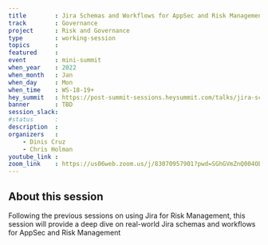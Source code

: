 ```yaml
---
title        : Jira Schemas and Workflows for AppSec and Risk Management
track        : Governance
project      : Risk and Governance
type         : working-session
topics       :
featured     :
event        : mini-summit
when_year    : 2022
when_month   : Jan
when_day     : Mon
when_time    : WS-18-19+
hey_summit   : https://post-summit-sessions.heysummit.com/talks/jira-schemas-and-workflows-for-appsec-and-risk-management/
banner       : TBD
session_slack:
#status      : 
description  :
organizers   :
    - Dinis Cruz
    - Chris Holman      
youtube_link : 
zoom_link    : https://us06web.zoom.us/j/83070957901?pwd=SGhGVmZnQ004OE85OTNvdVZGQWZsUT09
---
```


## About this session

Following the previous sessions on using Jira for Risk Management, 
this session will provide a deep dive on real-world Jira schemas and workflows
for AppSec and Risk Management
